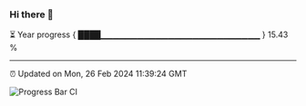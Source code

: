 ### Hi there 👋

⏳ Year progress { ████▁▁▁▁▁▁▁▁▁▁▁▁▁▁▁▁▁▁▁▁▁▁▁▁▁▁ } 15.43 %

---

⏰ Updated on Mon, 26 Feb 2024 11:39:24 GMT

![Progress Bar CI](https://github.com/IshwaranRudhara/GIT-ACTION/workflows/Progress%20Bar%20CI/badge.svg)
